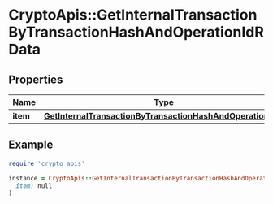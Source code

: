 # CryptoApis::GetInternalTransactionByTransactionHashAndOperationIdRData

## Properties

| Name | Type | Description | Notes |
| ---- | ---- | ----------- | ----- |
| **item** | [**GetInternalTransactionByTransactionHashAndOperationIdRI**](GetInternalTransactionByTransactionHashAndOperationIdRI.md) |  |  |

## Example

```ruby
require 'crypto_apis'

instance = CryptoApis::GetInternalTransactionByTransactionHashAndOperationIdRData.new(
  item: null
)
```

